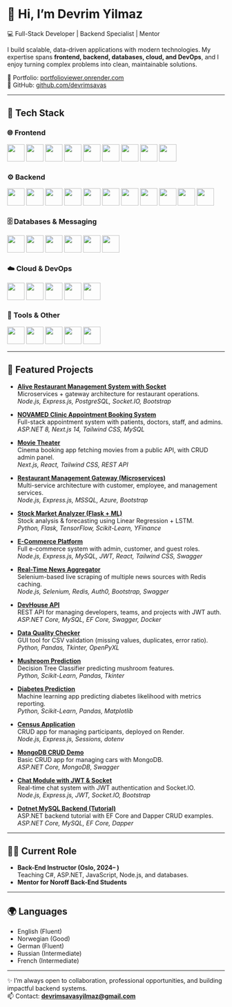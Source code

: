 # 👋 Hi, I’m Devrim Yilmaz  

💻 Full-Stack Developer | Backend Specialist | Mentor  

I build scalable, data-driven applications with modern technologies. My expertise spans **frontend, backend, databases, cloud, and DevOps**, and I enjoy turning complex problems into clean, maintainable solutions.  

🔗 Portfolio: [portfolioviewer.onrender.com](https://portfolioviewer.onrender.com)  
🔗 GitHub: [github.com/devrimsavas](https://github.com/devrimsavas)  

---

## 🚀 Tech Stack

### 🌐 Frontend  
<p align="left">
  <img src="https://cdn.jsdelivr.net/gh/devicons/devicon/icons/react/react-original.svg" width="40" height="40"/>
  <img src="https://cdn.jsdelivr.net/gh/devicons/devicon/icons/nextjs/nextjs-original.svg" width="40" height="40"/>
  <img src="https://cdn.jsdelivr.net/gh/devicons/devicon/icons/javascript/javascript-original.svg" width="40" height="40"/>
  <img src="https://cdn.jsdelivr.net/gh/devicons/devicon/icons/typescript/typescript-original.svg" width="40" height="40"/>
  <img src="https://cdn.jsdelivr.net/gh/devicons/devicon/icons/vitejs/vitejs-original.svg" width="40" height="40"/>
  <img src="https://cdn.jsdelivr.net/gh/devicons/devicon/icons/bootstrap/bootstrap-original.svg" width="40" height="40"/>
 <img src="https://cdn.jsdelivr.net/gh/devicons/devicon/icons/tailwindcss/tailwindcss-original.svg" width="40" height="40"/>

  <img src="https://cdn.jsdelivr.net/gh/devicons/devicon/icons/sass/sass-original.svg" width="40" height="40"/>
  <img src="https://cdn.jsdelivr.net/gh/devicons/devicon/icons/jquery/jquery-original.svg" width="40" height="40"/>
</p>

### ⚙️ Backend  
<p align="left">
  <img src="https://cdn.jsdelivr.net/gh/devicons/devicon/icons/nodejs/nodejs-original.svg" width="40" height="40"/>
  <img src="https://cdn.jsdelivr.net/gh/devicons/devicon/icons/express/express-original.svg" width="40" height="40"/>
  <img src="https://cdn.jsdelivr.net/gh/devicons/devicon/icons/csharp/csharp-original.svg" width="40" height="40"/>
  <img src="https://cdn.jsdelivr.net/gh/devicons/devicon/icons/dot-net/dot-net-original.svg" width="40" height="40"/>
  <img src="https://cdn.jsdelivr.net/gh/devicons/devicon/icons/java/java-original.svg" width="40" height="40"/>
  <img src="https://cdn.jsdelivr.net/gh/devicons/devicon/icons/spring/spring-original.svg" width="40" height="40"/>
  <img src="https://cdn.jsdelivr.net/gh/devicons/devicon/icons/python/python-original.svg" width="40" height="40"/>
  <img src="https://cdn.jsdelivr.net/gh/devicons/devicon/icons/flask/flask-original.svg" width="40" height="40"/>
  <img src="https://cdn.jsdelivr.net/gh/devicons/devicon/icons/django/django-plain.svg" width="40" height="40"/>
  <img src="https://cdn.jsdelivr.net/gh/devicons/devicon/icons/php/php-original.svg" width="40" height="40"/>
  <img src="https://cdn.jsdelivr.net/gh/devicons/devicon/icons/go/go-original.svg" width="40" height="40"/>
</p>

### 🗄️ Databases & Messaging  
<p align="left">
  <img src="https://cdn.jsdelivr.net/gh/devicons/devicon/icons/mysql/mysql-original.svg" width="40" height="40"/>
  <img src="https://cdn.jsdelivr.net/gh/devicons/devicon/icons/postgresql/postgresql-original.svg" width="40" height="40"/>
  <img src="https://cdn.jsdelivr.net/gh/devicons/devicon/icons/mongodb/mongodb-original.svg" width="40" height="40"/>
  <img src="https://cdn.jsdelivr.net/gh/devicons/devicon/icons/redis/redis-original.svg" width="40" height="40"/>
  <img src="https://cdn.jsdelivr.net/gh/devicons/devicon/icons/rabbitmq/rabbitmq-original.svg" width="40" height="40"/>
  <img src="https://cdn.jsdelivr.net/gh/devicons/devicon/icons/microsoftsqlserver/microsoftsqlserver-plain.svg" width="40" height="40"/>
</p>

### ☁️ Cloud & DevOps  
<p align="left">
  <img src="https://cdn.jsdelivr.net/gh/devicons/devicon/icons/docker/docker-original.svg" width="40" height="40"/>
  <img src="https://cdn.jsdelivr.net/gh/devicons/devicon/icons/kubernetes/kubernetes-plain.svg" width="40" height="40"/>
  <img src="https://cdn.jsdelivr.net/gh/devicons/devicon/icons/tailwindcss/tailwindcss-original-wordmark.svg" width="40" height="40"/>

  <img src="https://cdn.jsdelivr.net/gh/devicons/devicon/icons/azure/azure-original.svg" width="40" height="40"/>
  <img src="https://cdn.jsdelivr.net/gh/devicons/devicon/icons/firebase/firebase-plain.svg" width="40" height="40"/>
</p>

### 🔧 Tools & Other  
<p align="left">
  <img src="https://cdn.jsdelivr.net/gh/devicons/devicon/icons/git/git-original.svg" width="40" height="40"/>
  <img src="https://cdn.jsdelivr.net/gh/devicons/devicon/icons/github/github-original.svg" width="40" height="40"/>
  <img src="https://cdn.jsdelivr.net/gh/devicons/devicon/icons/graphql/graphql-plain.svg" width="40" height="40"/>
  <img src="https://cdn.jsdelivr.net/gh/devicons/devicon/icons/postman/postman-original.svg" width="40" height="40"/>
  <img src="https://cdn.jsdelivr.net/gh/devicons/devicon/icons/jira/jira-original.svg" width="40" height="40"/>
</p>

---

## 📌 Featured Projects

- **[Alive Restaurant Management System with Socket](https://github.com/devrimsavas/Alive_Restaurant_Management_socket_PostgreSQL)**  
  Microservices + gateway architecture for restaurant operations.  
  *Node.js, Express.js, PostgreSQL, Socket.IO, Bootstrap*

- **[NOVAMED Clinic Appointment Booking System](https://github.com/devrimsavas/Clinic-Appointment-FullStack)**  
  Full-stack appointment system with patients, doctors, staff, and admins.  
  *ASP.NET 8, Next.js 14, Tailwind CSS, MySQL*

- **[Movie Theater](https://github.com/devrimsavas/Movie-Theater_NextJS)**  
  Cinema booking app fetching movies from a public API, with CRUD admin panel.  
  *Next.js, React, Tailwind CSS, REST API*

- **[Restaurant Management Gateway (Microservices)](https://github.com/devrimsavas/Restaurant-Management-Microservices)**  
  Multi-service architecture with customer, employee, and management services.  
  *Node.js, Express.js, MSSQL, Azure, Bootstrap*

- **[Stock Market Analyzer (Flask + ML)](https://github.com/devrimsavas/StockMarket_Analyzer_Flask)**  
  Stock analysis & forecasting using Linear Regression + LSTM.  
  *Python, Flask, TensorFlow, Scikit-Learn, YFinance*

- **[E-Commerce Platform](https://github.com/devrimsavas/E-Commercial_V1)**  
  Full e-commerce system with admin, customer, and guest roles.  
  *Node.js, Express.js, MySQL, JWT, React, Tailwind CSS, Swagger*

- **[Real-Time News Aggregator](https://github.com/devrimsavas/World_news_october)**  
  Selenium-based live scraping of multiple news sources with Redis caching.  
  *Node.js, Selenium, Redis, Auth0, Bootstrap, Swagger*

- **[DevHouse API](https://github.com/devrimsavas/aug24ft-bet-ca-devrimsavas)**  
  REST API for managing developers, teams, and projects with JWT auth.  
  *ASP.NET Core, MySQL, EF Core, Swagger, Docker*

- **[Data Quality Checker](https://github.com/devrimsavas/Data-Quality-Checker)**  
  GUI tool for CSV validation (missing values, duplicates, error ratio).  
  *Python, Pandas, Tkinter, OpenPyXL*

- **[Mushroom Prediction](https://github.com/devrimsavas/Mushroom-Prediction-Program)**  
  Decision Tree Classifier predicting mushroom features.  
  *Python, Scikit-Learn, Pandas, Tkinter*

- **[Diabetes Prediction](https://github.com/devrimsavas/diabetpredictionsklearn)**  
  Machine learning app predicting diabetes likelihood with metrics reporting.  
  *Python, Scikit-Learn, Pandas, Matplotlib*

- **[Census Application](https://github.com/devrimsavas/Census-App)**  
  CRUD app for managing participants, deployed on Render.  
  *Node.js, Express.js, Sessions, dotenv*

- **[MongoDB CRUD Demo](https://github.com/devrimsavas/MongoDB-CRUD-Operation-Demo)**  
  Basic CRUD app for managing cars with MongoDB.  
  *ASP.NET Core, MongoDB, Swagger*

- **[Chat Module with JWT & Socket](https://github.com/devrimsavas/Chat-Module-JWT-Socket)**  
  Real-time chat system with JWT authentication and Socket.IO.  
  *Node.js, Express.js, JWT, Socket.IO, Bootstrap*

- **[Dotnet MySQL Backend (Tutorial)](https://github.com/devrimsavas/Dotnet_MySql_BackEnd)**  
  ASP.NET backend tutorial with EF Core and Dapper CRUD examples.  
  *ASP.NET Core, MySQL, EF Core, Dapper*  

---

## 👨‍🏫 Current Role
- **Back-End Instructor  (Oslo, 2024– )**  
  Teaching C#, ASP.NET, JavaScript, Node.js, and databases.  
- **Mentor for Noroff Back-End Students**  

---

## 🌍 Languages
- English (Fluent)  
- Norwegian (Good)  
- German (Fluent)  
- Russian (Intermediate)  
- French (Intermediate)  

---

✨ I’m always open to collaboration, professional opportunities, and building impactful backend systems.  
📫 Contact: **devrimsavasyilmaz@gmail.com**

